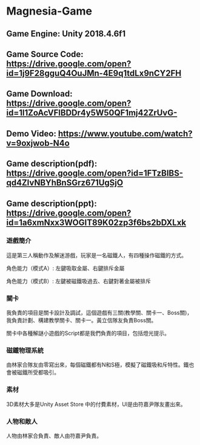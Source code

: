 # Magnesia-Game
## Game Engine: Unity 2018.4.6f1
## Game Source Code: https://drive.google.com/open?id=1j9F28gguQ4OuJMn-4E9q1tdLx9nCY2FH
## Game Download: https://drive.google.com/open?id=1l1ZoAcVFlBDDr4y5W50QF1mj42ZrUvG-
## Demo Video: https://www.youtube.com/watch?v=9oxjwob-N4o

## Game description(pdf): https://drive.google.com/open?id=1FTzBIBS-qd4ZIvNBYhBnSGrz671UgSjO 
## Game description(ppt): https://drive.google.com/open?id=1a6xmNxx3WOGIT89K02zp3f6bs2bDXLxk

### 遊戲簡介
這是第三人稱動作及解迷游戲，玩家是一名磁鐵人，有四種操作磁鐵的方式。


角色能力（模式A）: 左鍵吸取金屬、右鍵排斥金屬


角色能力（模式B）: 左鍵被磁鐵吸過去、右鍵對著金屬被排斥

### 關卡
我負責的項目是關卡設計及調試，這個遊戲有三關(教學關、關卡一、Boss關)，我負責計劃、構建教學關卡、關卡一。黃立信隊友負責Boss關。

關卡中各種解謎小遊戲的Script都是我們負責的項目，包括燈光提示。

### 磁鐵物理系統
由林家合隊友由零寫出來，每個磁鐵都有N和S極，模擬了磁鐵吸和斥特性。鐵也會被磁鐵所受都吸引。

### 素材
3D素材大多是Unity Asset Store 中的付費素材，UI是由符嘉尹隊友畫出來。

### 人物和敵人
人物由林家合負責、敵人由符嘉尹負責。
